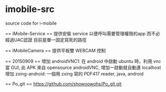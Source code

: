 imobile-src
===========

source code for i-mobile

== iMobile-Service ==
提供安裝 service 以便呼叫需要管理權限的app 而不必經過UAC認證
目前是單一固定寫死的路徑

== iMobileCamera ==
提供平板雙 WEBCAM 控制

== 20150909 ==
增加 androidVNC1: 在 android 中啟動 ubuntu 時，利用 vnc 當 GUI, 此 APK 來自 opensource androidVNC, 增加一啟動就自動連 localhost
增加 zxing-android: 一個用 zxing 寫的 PDF417 reader, java, android

== Po_git ==
https://github.com/showoowohs/Po_git.git
